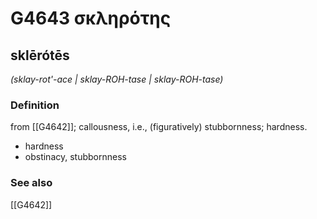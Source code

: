 # G4643 σκληρότης

## sklērótēs

_(sklay-rot'-ace | sklay-ROH-tase | sklay-ROH-tase)_

### Definition

from [[G4642]]; callousness, i.e., (figuratively) stubbornness; hardness.

- hardness
- obstinacy, stubbornness

### See also

[[G4642]]

